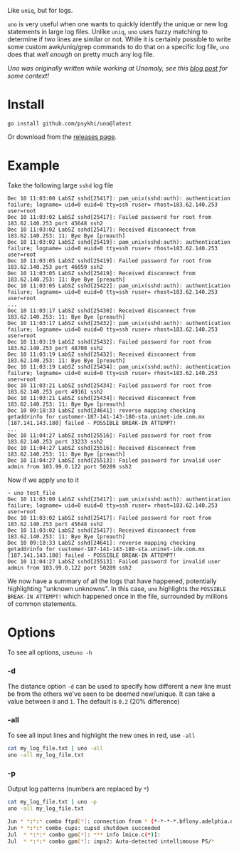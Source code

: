 Like `uniq`, but for logs.

`uno` is very useful when one wants to quickly identify the unique or new log statements in large log files. Unlike `uniq`, `uno` uses fuzzy matching
to determine if two lines are similar or not.
While it is certainly possible to write some custom awk/uniq/grep commands to do that on a specific log file,
`uno` does that _well enough_ on pretty much any log file.

_Uno was originally written while working at Unomaly, see this [blog post](https://unomaly.com/blog/its-in-the-anomalies/) for some context!_

# Install

```
go install github.com/psykhi/uno@latest
```

Or download from the [releases page](https://github.com/psykhi/uno/releases).

# Example

Take the following large `sshd` log file

```
Dec 10 11:03:00 LabSZ sshd[25417]: pam_unix(sshd:auth): authentication failure; logname= uid=0 euid=0 tty=ssh ruser= rhost=183.62.140.253  user=root
Dec 10 11:03:02 LabSZ sshd[25417]: Failed password for root from 183.62.140.253 port 45648 ssh2
Dec 10 11:03:02 LabSZ sshd[25417]: Received disconnect from 183.62.140.253: 11: Bye Bye [preauth]
Dec 10 11:03:02 LabSZ sshd[25419]: pam_unix(sshd:auth): authentication failure; logname= uid=0 euid=0 tty=ssh ruser= rhost=183.62.140.253  user=root
Dec 10 11:03:05 LabSZ sshd[25419]: Failed password for root from 183.62.140.253 port 46059 ssh2
Dec 10 11:03:05 LabSZ sshd[25419]: Received disconnect from 183.62.140.253: 11: Bye Bye [preauth]
Dec 10 11:03:05 LabSZ sshd[25422]: pam_unix(sshd:auth): authentication failure; logname= uid=0 euid=0 tty=ssh ruser= rhost=183.62.140.253  user=root
...
Dec 10 11:03:17 LabSZ sshd[25430]: Received disconnect from 183.62.140.253: 11: Bye Bye [preauth]
Dec 10 11:03:17 LabSZ sshd[25432]: pam_unix(sshd:auth): authentication failure; logname= uid=0 euid=0 tty=ssh ruser= rhost=183.62.140.253  user=root
Dec 10 11:03:19 LabSZ sshd[25432]: Failed password for root from 183.62.140.253 port 48708 ssh2
Dec 10 11:03:19 LabSZ sshd[25432]: Received disconnect from 183.62.140.253: 11: Bye Bye [preauth]
Dec 10 11:03:19 LabSZ sshd[25434]: pam_unix(sshd:auth): authentication failure; logname= uid=0 euid=0 tty=ssh ruser= rhost=183.62.140.253  user=root
Dec 10 11:03:21 LabSZ sshd[25434]: Failed password for root from 183.62.140.253 port 49161 ssh2
Dec 10 11:03:21 LabSZ sshd[25434]: Received disconnect from 183.62.140.253: 11: Bye Bye [preauth]
Dec 10 09:18:33 LabSZ sshd[24641]: reverse mapping checking getaddrinfo for customer-187-141-143-180-sta.uninet-ide.com.mx [187.141.143.180] failed - POSSIBLE BREAK-IN ATTEMPT!
...
Dec 10 11:04:27 LabSZ sshd[25516]: Failed password for root from 183.62.140.253 port 33233 ssh2
Dec 10 11:04:27 LabSZ sshd[25516]: Received disconnect from 183.62.140.253: 11: Bye Bye [preauth]
Dec 10 11:04:27 LabSZ sshd[25513]: Failed password for invalid user admin from 103.99.0.122 port 50289 ssh2
```

Now if we apply `uno` to it
```
~ uno test_file 
Dec 10 11:03:00 LabSZ sshd[25417]: pam_unix(sshd:auth): authentication failure; logname= uid=0 euid=0 tty=ssh ruser= rhost=183.62.140.253  user=root
Dec 10 11:03:02 LabSZ sshd[25417]: Failed password for root from 183.62.140.253 port 45648 ssh2
Dec 10 11:03:02 LabSZ sshd[25417]: Received disconnect from 183.62.140.253: 11: Bye Bye [preauth]
Dec 10 09:18:33 LabSZ sshd[24641]: reverse mapping checking getaddrinfo for customer-187-141-143-180-sta.uninet-ide.com.mx [187.141.143.180] failed - POSSIBLE BREAK-IN ATTEMPT!
Dec 10 11:04:27 LabSZ sshd[25513]: Failed password for invalid user admin from 103.99.0.122 port 50289 ssh2

```

We now have a summary of all the logs that have happened, potentially highlighting "unknown unknowns". In this case,
`uno` highlights the `POSSIBLE BREAK-IN ATTEMPT!` which happened once in the file, surrounded by millions of common statements.


# Options

To see all options, use`uno -h`

### -d

The distance option `-d` can be used to specify how different a new line must be from the others we've seen to be deemed
new/unique. It can take a value between `0` and `1`. The default is `0.2` (20% difference)

### -all

To see all input lines and highlight the new ones in red, use `-all`

```bash
cat my_log_file.txt | uno -all
uno -all my_log_file.txt
```

### -p

Output log patterns (numbers are replaced by `*`)

```bash
cat my_log_file.txt | uno -p
uno -all my_log_file.txt

Jun * *:*:* combo ftpd[*]: connection from * (*-*-*-*.bflony.adelphia.net) at Fri Jun * *:*:* * 
Jun * *:*:* combo cups: cupsd shutdown succeeded
Jul  * *:*:* combo gpm[*]: *** info [mice.c(*)]: 
Jul  * *:*:* combo gpm[*]: imps2: Auto-detected intellimouse PS/*

```
